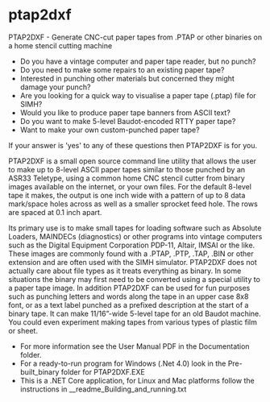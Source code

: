 # ptap2dxf
PTAP2DXF - Generate CNC-cut paper tapes from .PTAP or other binaries on a home stencil cutting machine 

* Do you have a vintage computer and paper tape reader, but no punch?
* Do you need to make some repairs to an existing paper tape?
* Interested in punching other materials but concerned they might damage your punch?
* Are you looking for a quick way to visualise a paper tape (.ptap) file for SIMH?
* Would you like to produce paper tape banners from ASCII text?
* Do you want to make 5-level Baudot-encoded RTTY paper tape?
* Want to make your own custom-punched paper tape?

If your answer is 'yes' to any of these questions then PTAP2DXF is for you.

PTAP2DXF is a small open source command line utility that allows the user to make up to 8-level ASCII paper tapes similar to those 
punched by an ASR33 Teletype, using a common home CNC stencil cutter from binary images available on the internet, or your own 
files. For the default 8-level tape it makes, the output is one inch wide with a pattern of up to 8 data mark/space holes across 
as well as a smaller sprocket feed hole. The rows are spaced at 0.1 inch apart.

Its primary use is to make small tapes for loading software such as Absolute Loaders, MAINDECs (diagnostics)  or other programs 
into vintage computers such as the Digital Equipment Corporation PDP-11, Altair, IMSAI or the like. These images are commonly 
found with a .PTAP, .PTP, .TAP, .BIN or other extension and are often used with the SIMH simulator. PTAP2DXF does not actually 
care about file types as it treats everything as binary. In some situations the binary may first need to be converted using a 
special utility to a paper tape image. In addition PTAP2DXF can be used for fun purposes such as punching letters and words 
along the tape in an upper case 8x8 font, or as a text label punched as a prefixed description at the start of a binary tape. 
It can make 11/16”-wide 5-level tape for an old Baudot machine. You could even experiment making tapes from various types of 
plastic film or sheet.

* For more information see the User Manual PDF in the Documentation folder.
* For a ready-to-run program for Windows (.Net 4.0) look in the Pre-built_binary folder for PTAP2DXF.EXE
* This is a .NET Core application, for Linux and Mac platforms follow the instructions in __readme_Building_and_running.txt
